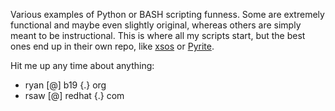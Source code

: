 Various examples of Python or BASH scripting funness.
Some are extremely functional and maybe even slightly original, whereas others are simply meant to be instructional. This is where all my scripts start, but the best ones end up in their own repo,
like [xsos](https://github.com/ryran/xsos) or [Pyrite](https://github.com/ryran/pyrite).

Hit me up any time about anything:
- ryan [@] b19 {.} org
- rsaw [@] redhat {.} com

